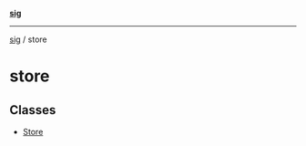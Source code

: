 [**sig**](../README.md)

***

[sig](../README.md) / store

# store

## Classes

- [Store](classes/Store.md)
